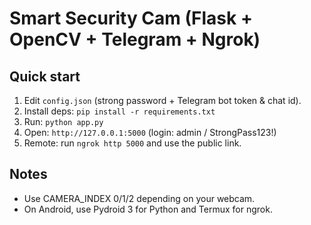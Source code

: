 # Smart Security Cam (Flask + OpenCV + Telegram + Ngrok)

## Quick start
1) Edit `config.json` (strong password + Telegram bot token & chat id).
2) Install deps: `pip install -r requirements.txt`
3) Run: `python app.py`
4) Open: `http://127.0.0.1:5000` (login: admin / StrongPass123!)
5) Remote: run `ngrok http 5000` and use the public link.

## Notes
- Use CAMERA_INDEX 0/1/2 depending on your webcam.
- On Android, use Pydroid 3 for Python and Termux for ngrok.
